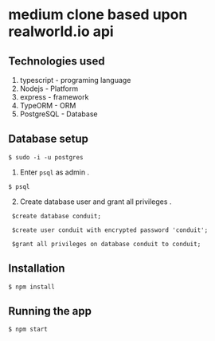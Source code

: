 # medium clone based upon realworld.io api

## Technologies used 

1. typescript - programing language
2. Nodejs - Platform 
3. express - framework
4. TypeORM - ORM
5. PostgreSQL - Database 

## Database setup

```$ sudo -i -u postgres```

1. Enter `psql` as admin .

```$ psql```

2. Create database user and grant all privileges .

```psql
 $create database conduit;
 
 $create user conduit with encrypted password 'conduit';
 
 $grant all privileges on database conduit to conduit;

```

## Installation
```$ npm install```

## Running the app
```$ npm start```
